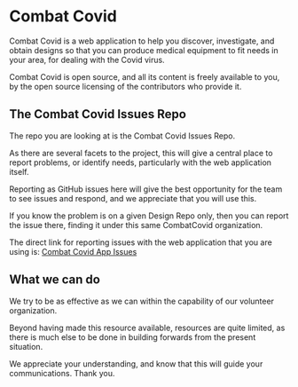 # Combat Covid
Combat Covid is a web application to help you discover, investigate, and obtain designs so that you can produce medical equipment to fit needs in your area, for dealing with the Covid virus.

Combat Covid is open source, and all its content is freely available to you, by the open source  licensing of the contributors who provide it.

## The Combat Covid Issues Repo
The repo you are looking at is the Combat Covid Issues Repo. 

As there are several facets to the project, this will give a central place to report problems, or identify needs, particularly with the web application itself.

Reporting as GitHub issues here will give the best opportunity for the team to see issues and respond, and we appreciate that you will use this.

If you know the problem is on a given Design Repo only, then you can report the issue there, finding it under this same CombatCovid organization.

The direct link for reporting issues with the web application that you are using  is: [Combat Covid App Issues](https://github.com/CombatCovid/combat-covid-issues/issues)

## What we can do

We try to be as effective as we can within the capability of our volunteer organization. 

Beyond having made this resource available, resources are quite limited, as there is much else to be done in building forwards from the present situation.

We appreciate your understanding, and know that this will guide your communications. Thank you.
